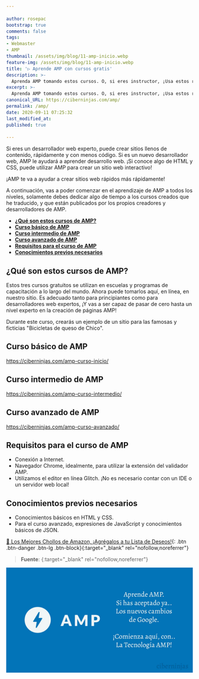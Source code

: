 ```yaml
---

author: rosepac
bootstrap: true
comments: false
tags:
- Webmaster
- AMP
thumbnail: /assets/img/blog/11-amp-inicio.webp
feature-img: /assets/img/blog/11-amp-inicio.webp
title: '▷ Aprende AMP con cursos gratis'
description: >-
  Aprenda AMP tomando estos cursos. O, si eres instructor, ¡Usa estos recursos gratuitos para dirigir tu propia clase!
excerpt: >-
  Aprenda AMP tomando estos cursos. O, si eres instructor, ¡Usa estos recursos gratuitos para dirigir tu propia clase!
canonical_URL: https://ciberninjas.com/amp/
permalink: /amp/
date: 2020-09-11 07:25:32
last_modified_at: 
published: true

---
```


Si eres un desarrollador web experto, puede crear sitios llenos de contenido, rápidamente y con menos código. Si es un nuevo desarrollador web, AMP le ayudará a aprender desarrollo web. ¡Si conoce algo de HTML y CSS, puede utilizar AMP para crear un sitio web interactivo!

¡AMP te va a ayudar a crear sitios web rápidos más rápidamente!

A continuación, vas a poder comenzar en el aprendizaje de AMP a todos los niveles, solamente debes dedicar algo de tiempo a los cursos creados que he traducido, y que están publicados por los propios creadores y desarrolladores de AMP.

- [**¿Qué son estos cursos de AMP?**](#qué-son-estos-cursos-de-amp)
- [**Curso básico de AMP**](#curso-básico-de-amp)
- [**Curso intermedio de AMP**](#curso-intermedio-de-amp)
- [**Curso avanzado de AMP**](#curso-avanzado-de-amp)
- [**Requisitos para el curso de AMP**](#requisitos-para-el-curso-de-amp)
- [**Conocimientos previos necesarios**](#conocimientos-previos-necesarios)

## **¿Qué son estos cursos de AMP?**

Estos tres cursos gratuitos se utilizan en escuelas y programas de capacitación a lo largo del mundo. Ahora puede tomarlos aquí, en línea, en nuestro sitio. Es adecuado tanto para principiantes como para desarrolladores web expertos, ¡Y vas a ser capaz de pasar de cero hasta un nivel experto en la creación de páginas AMP!

Durante este curso, crearás un ejemplo de un sitio para las famosas y ficticias "Bicicletas de queso de Chico".

## **Curso básico de AMP**

https://ciberninjas.com/amp-curso-inicio/

## **Curso intermedio de AMP**

https://ciberninjas.com/amp-curso-intermedio/

## **Curso avanzado de AMP**

https://ciberninjas.com/amp-curso-avanzado/

## **Requisitos para el curso de AMP**

- Conexión a Internet.
- Navegador Chrome, idealmente, para utilizar la extensión del validador AMP.
- Utilizamos el editor en línea Glitch. ¡No es necesario contar con un IDE o un servidor web local!

## **Conocimientos previos necesarios**

- Conocimientos básicos en HTML y CSS.
- Para el curso avanzado, expresiones de JavaScript y conocimientos básicos de JSON.

[🛒 Los Mejores Chollos de Amazon, ¡Agrégalos a tu Lista de Deseos!](https://www.amazon.es/shop/cibercursos "Los Mejores Chollos de Amazon, Ofertas Flash, Black Monday y Amazon Prime Day"){: .btn .btn-danger .btn-lg .btn-block}{:target="_blank" rel="nofollow,noreferrer"}

> **Fuente**: []( ""){:target="_blank" rel="nofollow,noreferrer"}

![Aprende AMP con cursos gratis](/assets/img/blog/11-amp-inicio.webp "Aprende AMP con cursos gratis")